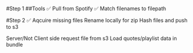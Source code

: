 #Step 1
##Tools
	✅ Pull from Spotify
	✅ Match filenames to filepath

#Step 2
	✅ Aqcuire missing files
	Rename locally for zip
	Hash files and push to s3


Server/Not
Client side request file from s3
Load quotes/playlist data in bundle